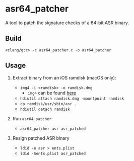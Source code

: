 # asr64_patcher
A tool to patch the signature checks of a 64-bit ASR binary.

## Build
`<clang/gcc> -c asr64_patcher.c -o asr64_patcher`

## Usage
1. Extract binary from an iOS ramdisk (macOS only):
    - `img4 -i <ramdisk> -o ramdisk.dmg`
        - `img4` can be found [here](https://github.com/xerub/img4lib)
    - `hdiutil attach ramdisk.dmg -mountpoint ramdisk`
    - `cp ramdisk/usr/sbin/asr .`
    - `hdiutil detach ramdisk`

2. Run `asr64_patcher`:
    - `asr64_patcher asr asr_patched`

3. Resign patched ASR binary
    - `ldid -e asr > ents.plist`
    - `ldid -Sents.plist asr_patched`